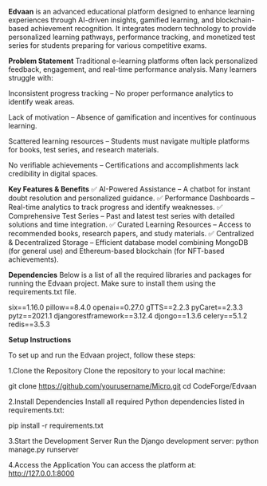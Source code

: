 **Edvaan** is an advanced educational platform designed to enhance learning experiences through AI-driven insights, gamified learning, and blockchain-based achievement recognition. It integrates modern technology to provide personalized learning pathways, performance tracking, and monetized test series for students preparing for various competitive exams.

**Problem Statement**
Traditional e-learning platforms often lack personalized feedback, engagement, and real-time performance analysis. Many learners struggle with:

Inconsistent progress tracking – No proper performance analytics to identify weak areas.

Lack of motivation – Absence of gamification and incentives for continuous learning.

Scattered learning resources – Students must navigate multiple platforms for books, test series, and research materials.

No verifiable achievements – Certifications and accomplishments lack credibility in digital spaces.

**Key Features & Benefits**
✅ AI-Powered Assistance – A chatbot for instant doubt resolution and personalized guidance.
✅ Performance Dashboards – Real-time analytics to track progress and identify weaknesses.
✅ Comprehensive Test Series – Past and latest test series with detailed solutions and time integration.
✅ Curated Learning Resources – Access to recommended books, research papers, and study materials.
✅ Centralized & Decentralized Storage – Efficient database model combining MongoDB (for general use) and Ethereum-based blockchain (for NFT-based achievements).

**Dependencies**
Below is a list of all the required libraries and packages for running the Edvaan project. Make sure to install them using the requirements.txt file.

six==1.16.0
pillow==8.4.0
openai==0.27.0
gTTS==2.2.3
pyCaret==2.3.3
pytz==2021.1
djangorestframework==3.12.4
djongo==1.3.6
celery==5.1.2
redis==3.5.3

**Setup Instructions**

To set up and run the Edvaan project, follow these steps:

1.Clone the Repository
  Clone the repository to your local machine:
  
  git clone https://github.com/yourusername/Micro.git
  cd CodeForge/Edvaan

2.Install Dependencies
  Install all required Python dependencies listed in requirements.txt:
  
  pip install -r requirements.txt

3.Start the Development Server
  Run the Django development server:
  python manage.py runserver

4.Access the Application
  You can access the platform at:
  http://127.0.0.1:8000
